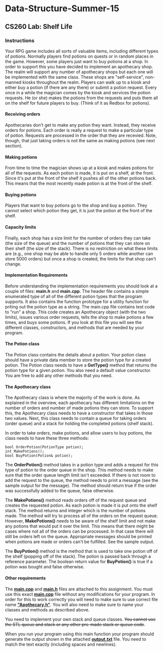 # Data-Structure-Summer-15

## CS260 Lab: Shelf Life

### Instructions

Your RPG game includes all sorts of valuable items, including different types of potions. Normally players find potions on quests or in random places in the game. However, some players just want to buy potions at a shop. In order to support this you have decided to implement an apothecary shop. The realm will support any number of apothecary shops but each one will be implemented with the same class. These shops are "self-service", non-manned kiosks throughout the realm. Players can walk up to a kiosk and either buy a potion (if there are any there) or submit a potion request. Every once in a while the magician comes by the kiosk and services the potion requests. He (or she) makes the potions from the requests and puts them all on the shelf for future players to buy. (Think of it as Redbox for potions).

#### Receiving orders

Apothecaries don't get to make any potion they want. Instead, they receive orders for potions. Each order is really a request to make a particular type of potion. Requests are processed in the order that they are recevied. Note, though, that just taking orders is not the same as making potions (see next section).

#### Making potions

From time to time the magician shows up at a kiosk and makes potions for all of the requests. As each potion is made, it is put on a shelf, at the front. Since it's put at the front of the shelf it pushes all of the other potions back. This means that the most recently made potion is at the front of the shelf.

#### Buying potions

Players that want to buy potions go to the shop and buy a potion. They cannot select which potion they get, it is just the potion at the front of the shelf.

#### Capacity limits

Finally, each shop has a size limit for the number of orders they can take (the size of the queue) and the number of potions that they can store on their shelf (the size of the stack). There is no restriction on what these limits are (e.g., one shop may be able to handle only 5 orders while another can store 5000 orders) but once a shop is created, the limits for that shop can't change.

#### Implementation Requirements

Before understanding the implementation requirements you should look at a couple of files: **main.h** and **main.cpp**. The header file contains a simple enumerated type of all of the different potion types that the program supports. It also contains the function prototype for a utility function for priting out the potion type as a string. The main.cpp file contains test code to "run" a shop. This code creates an Apothecary object (with the two limits), issues various order requests, tells the shop to make potions a few times, and buys some potions. If you look at this file you will see the different classes, constructors, and methods that are needed by your program.

#### The Potion class

The Potion class contains the details about a potion. Your potion class should have a private data member to store the potion type for a created potion. The Potion class needs to have a **GetType()** method that returns the potion type for a given potion. You also need a default value constructor. You are free to add any other methods that you need.

#### The Apothecary class

The Apothecary class is where the majority of the work is done. As explained in the overview, each apothecary has different limitations on the number of orders and number of made potions they can store. To support this, the Apothecary class needs to have a constructor that takes in those two values. Next, this class needs to contain a queue for taking orders (order queue) and a stack for holding the completed potions (shelf stack).

In order to take orders, make potions, and allow users to buy potions, the class needs to have these three methods:

	bool OrderPotion(PotionType potion);
	int MakePotions();
	bool BuyPotion(Potion& potion);
	
The **OrderPotion()** method takes in a potion type and adds a request for this type of potion to the order queue in the shop. This method needs to make sure that the order queue length limit isn't exceeded. If there is not room to add the request to the queue, the method needs to print a message (see the sample output for the message). The method should return true if the order was successfully added to the queue, false otherwise.

The **MakePotions()** method reads orders off of the request queue and creates the requested potion. As each potion is made it is put onto the shelf stack. The method returns and integer which is the number of potions made. The method will try to process all of the orders on the request queue. However, **MakePotions()** needs to be aware of the shelf limit and not make any potions that would put it over the limit. This means that there might be cases where not all of the orders can be processed. In that case there will still be orders left on the queue. Appropriate messages should be printed when potions are made or orders can't be fulfilled. See the sample output.

The **BuyPotion()** method is the method that is used to take one potion off of the shelf (popping off of the stack). The potion is passed back through a reference parameter. The boolean return value for **BuyPotion()** is true if a potion was bought and false otherwise.

#### Other requirements

The [**main.cpp**](https://github.com/dotman14/Data-Structure-Summer-15/blob/master/shelf-life/main.cpp) and [**main.h**](https://github.com/dotman14/Data-Structure-Summer-15/blob/master/shelf-life/main.h) files are attached to this assignment. You must use this exact [**main.cpp**](https://github.com/dotman14/Data-Structure-Summer-15/blob/master/shelf-life/main.cpp) file without any modifications for your program. In order for this to work correctly you will need to make sure to use correct file name [**"Apothecary.h"**](https://github.com/dotman14/Data-Structure-Summer-15/blob/master/shelf-life/Apothecary.cpp). You will also need to make sure to name your classes and methods as described above.

You need to implement your own stack and queue classes. ~~You cannot use the STL queue and stack or any other pre-made stack or queue code~~.

When you run your program using this main function your program should generate the output shown in the attached [**output.txt**](https://github.com/dotman14/Data-Structure-Summer-15/blob/master/shelf-life/output.txt) file. You need to match the text exactly (including spaces and newlines).
